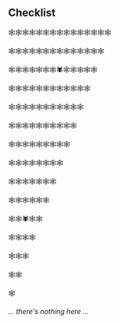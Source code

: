 ## Checklist

🕸🕸🕸🕸🕸🕸🕸🕸🕸🕸🕸🕸🕸🕸🕸

🕸🕸🕸🕸🕸🕸🕸🕸🕸🕸🕸🕸🕸🕸

🕸🕸🕸🕸🕸🕸🕸🕷🕸🕸🕸🕸🕸

🕸🕸🕸🕸🕸🕸🕸🕸🕸🕸🕸🕸

🕸🕸🕸🕸🕸🕸🕸🕸🕸🕸🕸

🕸🕸🕸🕸🕸🕸🕸🕸🕸🕸

🕸🕸🕸🕸🕸🕸🕸🕸🕸

🕸🕸🕸🕸🕸🕸🕸🕸

🕸🕸🕸🕸🕸🕸🕸

🕸🕸🕸🕸🕸🕸

🕸🕸🕷🕸🕸

🕸🕸🕸🕸

🕸🕸🕸

🕸🕸

🕸

_... there's nothing here ..._
